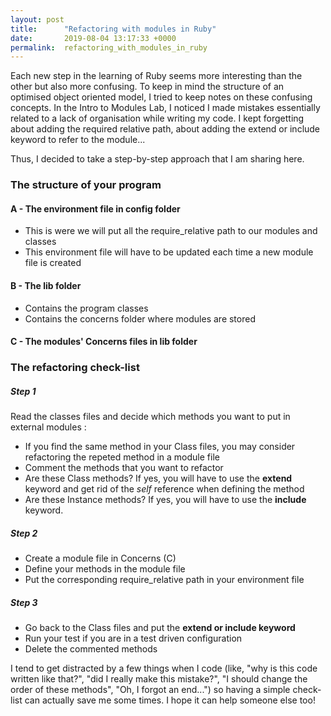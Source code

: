```yaml
---
layout: post
title:      "Refactoring with modules in Ruby"
date:       2019-08-04 13:17:33 +0000
permalink:  refactoring_with_modules_in_ruby
---
```


Each new step in the learning of Ruby seems more interesting than the other but also more confusing. To keep in mind the structure of an optimised object oriented model, I tried to keep notes on these confusing concepts. In the Intro to Modules Lab, I noticed I made mistakes essentially related to a lack of organisation while writing my code. I kept forgetting about adding the required relative path, about adding the extend or include keyword to refer to the module...

Thus, I decided to take a step-by-step approach that I am sharing here.

### The structure of your program

#### A - The environment file in config folder
* This is were we will put all the require_relative path to our modules and classes
* This environment file will have to be updated each time a new module file is created

#### B - The lib folder 
* Contains the program classes
* Contains the concerns folder where modules are stored

#### C - The modules' Concerns files in lib folder

### The refactoring check-list

##### Step 1 
Read the classes files and decide which methods you want to put in external modules :
* If you find the same method in your Class files, you may consider refactoring the repeted method in a module file
* Comment the methods that you want to refactor
* Are these Class methods? If yes, you will have to use the **extend** keyword and get rid of the *self* reference when defining the method
* Are these Instance methods? If yes, you will have to use the **include** keyword.

##### Step 2
* Create a module file in Concerns (C)
* Define your methods in the module file 
* Put the corresponding require_relative path in your environment file

##### Step 3
* Go back to the Class files and put the **extend or include keyword**
* Run your test if you are in a test driven configuration 
* Delete the commented methods

I tend to get distracted by a few things when I code (like, "why is this code written like that?", "did I really make this mistake?", "I should change the order of these methods", "Oh, I forgot an end...") so having a simple check-list can actually save me some times. I hope it can help someone else too!
